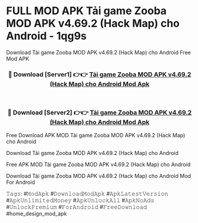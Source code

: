 # FULL MOD APK Tải game Zooba MOD APK v4.69.2 (Hack Map) cho Android - 1qg9s
Download Tải game Zooba MOD APK v4.69.2 (Hack Map) cho Android Free Mod APK

<div align="center">
<h3>🔴 Download [Server1] 👉👉 <a href="https://apk-comot.site?title=Tải_game_Zooba_MOD_APK_v4.69.2_(Hack_Map)_cho_Android">Tải game Zooba MOD APK v4.69.2 (Hack Map) cho Android Mod Apk</a></h3><br>

<h3>🔴 Download [Server2] 👉👉 <a href="https://apk-comot.site?title=Tải_game_Zooba_MOD_APK_v4.69.2_(Hack_Map)_cho_Android">Tải game Zooba MOD APK v4.69.2 (Hack Map) cho Android Mod Apk</a></h3>
</div>


Free Download APK MOD Tải game Zooba MOD APK v4.69.2 (Hack Map) cho Android

Download Tải game Zooba MOD APK v4.69.2 (Hack Map) cho Android 

Free APK MOD Tải game Zooba MOD APK v4.69.2 (Hack Map) cho Android 

Download Tải game Zooba MOD APK v4.69.2 (Hack Map) cho Android Mod For Android

𝚃𝚊𝚐𝚜: #𝙼𝚘𝚍𝙰𝚙𝚔 #𝙳𝚘𝚠𝚗𝚕𝚘𝚊𝚍𝙼𝚘𝚍𝙰𝚙𝚔 #𝙰𝚙𝚔𝙻𝚊𝚝𝚎𝚜𝚝𝚅𝚎𝚛𝚜𝚒𝚘𝚗 #𝙰𝚙𝚔𝚄𝚗𝚕𝚒𝚖𝚒𝚝𝚎𝚍𝙼𝚘𝚗𝚎𝚢 #𝙰𝚙𝚔𝚄𝚗𝚕𝚘𝚌𝚔𝙰𝚕𝚕 #𝙰𝚙𝚔𝙽𝚘𝙰𝚍𝚜 #𝚄𝚗𝚕𝚘𝚌𝚔𝙿𝚛𝚎𝚖𝚒𝚞𝚖 #𝙵𝚘𝚛𝙰𝚗𝚍𝚛𝚘𝚒𝚍 #𝙵𝚛𝚎𝚎𝙳𝚘𝚠𝚗𝚕𝚘𝚊𝚍 #home_design_mod_apk